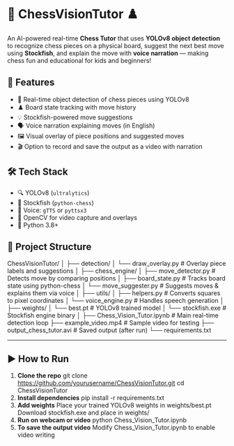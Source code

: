 # 🧠 ChessVisionTutor ♟️
An AI-powered real-time **Chess Tutor** that uses **YOLOv8 object detection** to recognize chess pieces on a physical board, suggest the next best move using **Stockfish**, and explain the move with **voice narration** — making chess fun and educational for kids and beginners!

## 🎯 Features

- 🎥 Real-time object detection of chess pieces using YOLOv8
- ♟️ Board state tracking with move history
- 💡 Stockfish-powered move suggestions
- 🗣️ Voice narration explaining moves (in English)
- 🖼️ Visual overlay of piece positions and suggested moves
- 🎬 Option to record and save the output as a video with narration

## 🛠️ Tech Stack

- 🔍 YOLOv8 (`ultralytics`)
- 🧠 Stockfish (`python-chess`)
- 🎤 Voice: `gTTS` or `pyttsx3`
- 🎥 OpenCV for video capture and overlays
- 🐍 Python 3.8+

## 📁 Project Structure
ChessVisionTutor/
│
├── detection/
│ └── draw_overlay.py # Overlay piece labels and suggestions
│
├── chess_engine/
│ ├── move_detector.py # Detects move by comparing positions
│ ├── board_state.py # Tracks board state using python-chess
│ └── move_suggester.py # Suggests moves & explains them via voice
│
├── utils/
│ ├── helpers.py # Converts squares to pixel coordinates
│ └── voice_engine.py # Handles speech generation
│
├── weights/
│ └── best.pt # YOLOv8 trained model
│ └── stockfish.exe # Stockfish engine binary
│
├── Chess_Vision_Tutor.ipynb # Main real-time detection loop
├── example_video.mp4 # Sample video for testing
├── output_chess_tutor.avi # Saved output (after run)
└── requirements.txt

---

## ▶️ How to Run

1. **Clone the repo**
   git clone https://github.com/yourusername/ChessVisionTutor.git
   cd ChessVisionTutor
2. **Install dependencies**
   pip install -r requirements.txt
3. **Add weights**
   Place your trained YOLOv8 weights in weights/best.pt
   Download stockfish.exe and place in weights/
4. **Run on webcam or video**
   python Chess_Vision_Tutor.ipynb
5. **To save the output video**
   Modify Chess_Vision_Tutor.ipynb to enable video writing 
